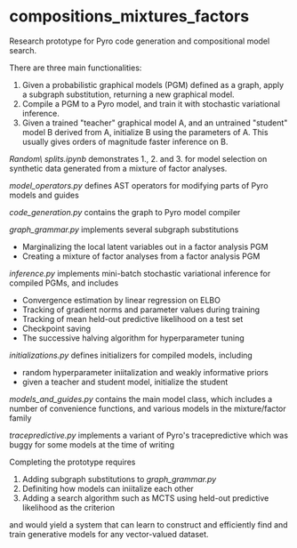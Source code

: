 # compositions_mixtures_factors
Research prototype for Pyro code generation and compositional model search.

There are three main functionalities:
1. Given a probabilistic graphical models (PGM) defined as a graph, apply a subgraph substitution, returning a new graphical model. 
2. Compile a PGM to a Pyro model, and train it with stochastic variational inference.
3. Given a trained "teacher" graphical model A, and an untrained "student" model B derived from A, initialize B using the parameters of A. This usually gives orders of magnitude faster inference on B.

*Random\ splits.ipynb* demonstrates 1., 2. and 3. for model selection on synthetic data generated from a mixture of factor analyses.

*model_operators.py* defines AST operators for modifying parts of Pyro models and guides

*code_generation.py* contains the graph to Pyro model compiler

*graph_grammar.py* implements several subgraph substitutions
  * Marginalizing the local latent variables out in a factor analysis PGM
  * Creating a mixture of factor analyses from a factor analysis PGM

*inference.py* implements mini-batch stochastic variational inference for compiled PGMs, and includes
  * Convergence estimation by linear regression on ELBO
  * Tracking of gradient norms and parameter values during training
  * Tracking of mean held-out predictive likelihood on a test set
  * Checkpoint saving
  * The successive halving algorithm for hyperparameter tuning

*initializations.py* defines initializers for compiled models, including
  * random hyperparameter iniitalization and weakly informative priors
  * given a teacher and student model, initialize the student

*models_and_guides.py* contains the main model class, which includes a number of convenience functions, and various models in the mixture/factor family

*tracepredictive.py* implements a variant of Pyro's tracepredictive which was buggy for some models at the time of writing

Completing the prototype requires
1. Adding subgraph substitutions to *graph_grammar.py*
2. Definiting how models can iniitalize each other
3. Adding a search algorithm such as MCTS using held-out predictive likelihood as the criterion

and would yield a system that can learn to construct and efficiently find and train generative models for any vector-valued dataset.
